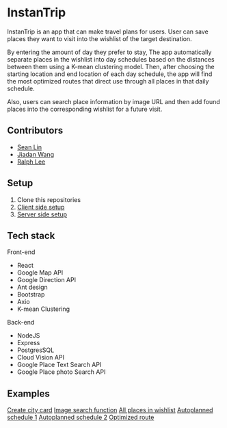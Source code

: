 # InstanTrip
InstanTrip is an app that can make travel plans for users. User can save places they want to visit into the wishlist of the target destination.

By entering the amount of day they prefer to stay, The app automatically separate places in the wishlist into day schedules based on the distances between them using a K-mean clustering model. Then, after choosing the starting location and end location of each day schedule, the app will find the most optimized routes that direct use through all places in that daily schedule.

Also, users can search place information by image URL and then add found places into the corresponding wishlist for a future visit.

## Contributors
* [Sean Lin](https://github.com/Sean-HL-Lin)
* [Jiadan Wang](https://github.com/jiadanw)
* [Ralph Lee](https://github.com/rjblee)

## Setup
1. Clone this repositories
2. [Client side setup](https://github.com/Sean-HL-Lin/InstanTrip/blob/master/final-client/README.md)
3. [Server side setup](https://github.com/Sean-HL-Lin/InstanTrip/blob/master/final-server/README.md)

## Tech stack

Front-end
* React
* Google Map API
* Google Direction API 
* Ant design
* Bootstrap
* Axio
* K-mean Clustering

Back-end
* NodeJS
* Express
* PostgresSQL
* Cloud Vision API 
* Google Place Text Search API
* Google Place photo Search API

## Examples

[Create city card](https://github.com/Sean-HL-Lin/InstanTrip/blob/master/Doc/createCityCard.png)
[Image search function](https://github.com/Sean-HL-Lin/InstanTrip/blob/master/Doc/imageSearch.png)
[All places in wishlist](https://github.com/Sean-HL-Lin/InstanTrip/blob/master/Doc/allPlaces.png)
[Autoplanned schedule 1](https://github.com/Sean-HL-Lin/InstanTrip/blob/master/Doc/autoPlanedSchedule1.png)
[Autoplanned schedule 2](https://github.com/Sean-HL-Lin/InstanTrip/blob/master/Doc/autoPlanedSchedule2.png)
[Optimized route](https://github.com/Sean-HL-Lin/InstanTrip/blob/master/Doc/optimizedRoute.png)